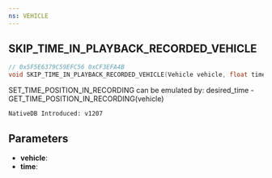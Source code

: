 ```yaml
---
ns: VEHICLE
---
```

## SKIP_TIME_IN_PLAYBACK_RECORDED_VEHICLE

```c
// 0x5F5E6379C59EFC56 0xCF3EFA4B
void SKIP_TIME_IN_PLAYBACK_RECORDED_VEHICLE(Vehicle vehicle, float time);
```

SET_TIME_POSITION_IN_RECORDING can be emulated by: desired_time - GET_TIME_POSITION_IN_RECORDING(vehicle)

```
NativeDB Introduced: v1207
```

## Parameters
* **vehicle**:
* **time**:
